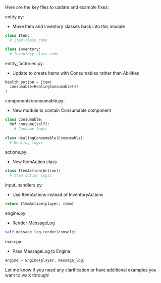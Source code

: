  Here are the key files to update and example fixes:

entity.py:

- Move Item and Inventory classes back into this module 

```python
class Item:
  # Item class code

class Inventory:
  # Inventory class code
```

entity_factories.py:

- Update to create Items with Consumables rather than Abilities

```python 
health_potion = Item(
  consumable=HealingConsumable(4) 
)
```

components/consumable.py:

- New module to contain Consumable component

```python
class Consumable:
  def consume(self):
    # Consume logic
    
class HealingConsumable(Consumable):
  # Healing logic
```

actions.py: 

- New ItemAction class

```python
class ItemAction(Action):
  # Item action logic  
```

input_handlers.py:

- Use ItemActions instead of InventoryActions

```python
return ItemAction(player, item) 
```

engine.py:

- Render MessageLog 

```python 
self.message_log.render(console)
```

main.py:

- Pass MessageLog to Engine

```python
engine = Engine(player, message_log) 
```

Let me know if you need any clarification or have additional examples you want to walk through!
